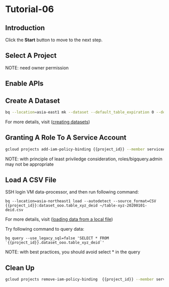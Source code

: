 # Tutorial-06

## Introduction

<walkthrough-tutorial-duration duration="30"></walkthrough-tutorial-duration>

Click the **Start** button to move to the next step.

## Select A Project

<walkthrough-project-setup></walkthrough-project-setup>

<walkthrough-footnote>NOTE: need owner permission</walkthrough-footnote>

## Enable APIs

<walkthrough-enable-apis apis="compute.googleapis.com,iam.googleapis.com,iamcredentials.googleapis.com,dlp.googleapis.com,bigquery.googleapis.com,bigquerystorage.googleapis.com,bigquerydatatransfer.googleapis.com"></walkthrough-enable-apis>

## Create A Dataset

```bash
bq --location=asia-east1 mk --dataset --default_table_expiration 0 --default_partition_expiration 31536000 {{project_id}}:dataset_ooo
```

For more details, visit ([creating datasets](https://cloud.google.com/bigquery/docs/datasets#bigquery-create-dataset-cli))

## Granting A Role To A Service Account

```bash
gcloud projects add-iam-policy-binding {{project_id}} --member serviceAccount:dlp-gcs-bq@{{project_id}}.iam.gserviceaccount.com --role roles/bigquery.admin
```

<walkthrough-footnote>NOTE: with principle of least priviledge consideration, roles/bigquery.admin may not be appropriate</walkthrough-footnote>

## Load A CSV File

SSH login VM data-processor, and then run following command: 

```
bq --location=asia-northeast1 load --autodetect --source_format=CSV {{project_id}}:dataset_ooo.table_xyz_deid ~/table-xyz-20200101-deid.csv
```

For more details, visit ([loading data from a local file](https://cloud.google.com/bigquery/docs/loading-data-local))

Try following command to query data:

```
bq query --use_legacy_sql=false 'SELECT * FROM `{{project_id}}.dataset_ooo.table_xyz_deid`'
```

<walkthrough-footnote>NOTE: with best practices, you should avoid select * in the query</walkthrough-footnote>

## Clean Up

```bash
gcloud projects remove-iam-policy-binding  {{project_id}} --member serviceAccount:dlp-gcs-bq@{{project_id}}.iam.gserviceaccount.com --role roles/bigquery.admin
```
